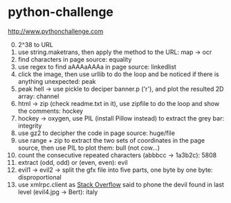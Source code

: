 # python-challenge
http://www.pythonchallenge.com

0. 2^38 to URL
0. use string.maketrans, then apply the method to the URL: map -> ocr
0. find characters in page source: equality
0. use regex to find aAAAaAAAa in page source: linkedlist
0. click the image, then use urllib to do the loop and be noticed if there is anything unexpected: peak
0. peak hell -> use pickle to deciper banner.p ('r'), and plot the resulted 2D array: channel
0. html -> zip (check readme.txt in it), use zipfile to do the loop and show the comments: hockey
0. hockey -> oxygen, use PIL (install Pillow instead) to extract the grey bar: integrity
0. use gz2 to decipher the code in page source: huge/file
0. use range + zip to extract the two sets of coordinates in the page source, then use PIL to plot them: bull (not cow...)
0. count the consecutive repeated characters (abbbcc -> 1a3b2c): 5808
0. extract (odd, odd) or (even, even): evil
0. evil1 -> evil2 -> split the gfx file into five parts, one byte by one byte: disproportional
0. use xmlrpc.client as [Stack Overflow](http://stackoverflow.com/questions/7950297/faultcode-105-faultstring-xml-error-invalid-document-end-at-line-1-column-1) said to phone the devil found in last level (evil4.jpg -> Bert): italy